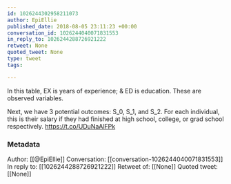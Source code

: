 ```yaml
---
id: 1026244302958211073
author: EpiEllie
published_date: 2018-08-05 23:11:23 +00:00
conversation_id: 1026244040071831553
in_reply_to: 1026244288726921222
retweet: None
quoted_tweet: None
type: tweet
tags:

---
```


In this table, EX is years of experience; &amp; ED is education. These are observed variables. 

Next, we have 3 potential outcomes: S_0, S_1, and S_2. For each individual, this is their salary if they had finished at high school, college, or grad school respectively. https://t.co/UDuNaAlFPk

### Metadata

Author: [[@EpiEllie]]
Conversation: [[conversation-1026244040071831553]]
In reply to: [[1026244288726921222]]
Retweet of: [[None]]
Quoted tweet: [[None]]
